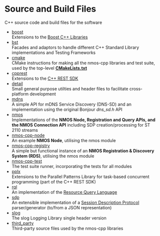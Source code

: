 # Source and Build Files

C++ source code and build files for the software

- [boost](boost)  
  Extensions to the [Boost C++ Libraries](http://www.boost.org/)
- [bst](bst)  
  Facades and adaptors to handle different C++ Standard Library implementations and Testing Frameworks
- [cmake](cmake)  
  CMake instructions for making all the nmos-cpp libraries and test suite, used by the top-level **[CMakeLists.txt](CMakeLists.txt)**
- [cpprest](cpprest)  
  Extensions to the [C++ REST SDK](https://github.com/Microsoft/cpprestsdk)
- [detail](detail)  
  Small general purpose utilties and header files to facilitate cross-platform development
- [mdns](mdns)  
  A simple API for mDNS Service Discovery (DNS-SD) and an implementation using the original Bonjour *dns_sd.h* API
- [nmos](nmos)  
  Implementations of the **NMOS Node, Registration and Query APIs, and the NMOS Connection API** including SDP creation/processing for ST 2110 streams
- [nmos-cpp-node](nmos-cpp-node)  
  An example **NMOS Node**, utilising the nmos module
- [nmos-cpp-registry](nmos-cpp-registry)  
  A simple but functional instance of an **NMOS Registration & Discovery System (RDS)**, utilising the nmos module
- [nmos-cpp-test](nmos-cpp-test)  
  The test suite runner, incorporating the tests for all modules
- [pplx](pplx)  
  Extensions to the Parallel Patterns Library for task-based concurrent programming (part of the C++ REST SDK)
- [rql](rql)  
  An implementation of the [Resource Query Language](https://github.com/persvr/rql)
- [sdp](sdp)  
  An extensible implementation of a [Session Description Protocol](https://tools.ietf.org/html/rfc4566) parser/generator (to/from a JSON representation)
- [slog](slog)  
  The slog Logging Library single header version
- [third_party](third_party)  
  Third-party source files used by the nmos-cpp libraries
